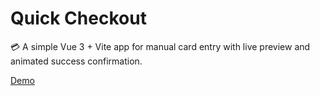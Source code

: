 # Quick Checkout
💳 A simple Vue 3 + Vite app for manual card entry with live preview and animated success confirmation.

[Demo](https://quick-checkout-30ajul953-joanna-punos-projects-e076f681.vercel.app/)
